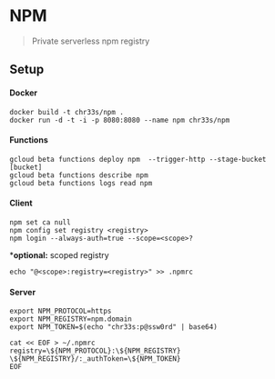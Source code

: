 # NPM

> Private serverless npm registry

## Setup

#### Docker
```
docker build -t chr33s/npm .
docker run -d -t -i -p 8080:8080 --name npm chr33s/npm
```

#### Functions
```
gcloud beta functions deploy npm  --trigger-http --stage-bucket [bucket]
gcloud beta functions describe npm
gcloud beta functions logs read npm
```

#### Client

```
npm set ca null
npm config set registry <registry>
npm login --always-auth=true --scope=<scope>?
```

***optional:** scoped registry
```
echo "@<scope>:registry=<registry>" >> .npmrc
```

#### Server

```
export NPM_PROTOCOL=https
export NPM_REGISTRY=npm.domain
export NPM_TOKEN=$(echo "chr33s:p@ssw0rd" | base64)

cat << EOF > ~/.npmrc
registry=\${NPM_PROTOCOL}:\${NPM_REGISTRY}
\${NPM_REGISTRY}/:_authToken=\${NPM_TOKEN}
EOF
```
